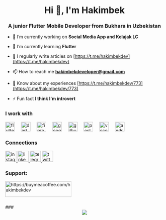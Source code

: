 <h1 align="center">Hi 👋, I'm Hakimbek</h1>
<h3 align="center">A junior Flutter Mobile Developer from Bukhara in Uzbekistan</h3>

- 🔭 I’m currently working on **Social Media App and Kelajak LC**

- 🌱 I’m currently learning **Flutter**

- 📝 I regularly write articles on [https://t.me/hakimbekdev](https://t.me/hakimbekdev)

- 📫 How to reach me **hakimbekdeveloper@gmail.com**

- 📄 Know about my experiences [https://t.me/hakimbekdev/773](https://t.me/hakimbekdev/773)

- ⚡ Fun fact **I think I'm introvert**

<div align="center">
</div>

###
<h3 align="left">I work with</h3>
<div align="left">
  <img src="https://skillicons.dev/icons?i=flutter" height="30" alt="flutter logo"  />
  <img width="12" />
  <img src="https://skillicons.dev/icons?i=dart" height="30" alt="dart logo"  />
  <img width="12" />
  <img src="https://skillicons.dev/icons?i=firebase" height="30" alt="firebase logo"  />
  <img width="12" />
  <img src="https://skillicons.dev/icons?i=gcp" height="30" alt="googlecloud logo"  />
  <img width="12" />
  <img src="https://skillicons.dev/icons?i=github" height="30" alt="github logo"  />
  <img width="12" />
  <img src="https://skillicons.dev/icons?i=postman" height="30" alt="postman logo"  />
  <img width="12" />
  <img src="https://skillicons.dev/icons?i=vscode" height="30" alt="vscode logo"  />
  <img width="12" />
  <img src="https://skillicons.dev/icons?i=androidstudio" height="30" alt="androidstudio logo"  />
</div>

###

<h3 align="left">Connections</h3>
<div align="left">
  <a href="https://www.instagram.com/hakimbekdev" target="_blank">
    <img src="https://img.shields.io/static/v1?message=Instagram&logo=instagram&label=&color=E4405F&logoColor=white&labelColor=&style=for-the-badge" height="35" alt="instagram logo"  />
  </a>
  <a href="https://www.linkedin.com/in/hakimbekdev/" target="_blank">
    <img src="https://img.shields.io/static/v1?message=LinkedIn&logo=linkedin&label=&color=0077B5&logoColor=white&labelColor=&style=for-the-badge" height="35" alt="linkedin logo"  />
  </a>
  <a href="https://t.me/hakimbek_flutter" target="_blank">
    <img src="https://img.shields.io/static/v1?message=Telegram&logo=telegram&label=&color=2CA5E0&logoColor=white&labelColor=&style=for-the-badge" height="35" alt="telegram logo"  />
  </a>
  <a href="https://twitter.com/hakimbekdev" target="_blank">
    <img src="https://img.shields.io/static/v1?message=Twitter&logo=twitter&label=&color=1DA1F2&logoColor=white&labelColor=&style=for-the-badge" height="35" alt="twitter logo"  />
  </a>
</div>

###

<h3 align="left">Support:</h3>
<p><a href="https://www.buymeacoffee.com/hakimbekdev"> <img align="left" src="https://cdn.buymeacoffee.com/buttons/v2/default-yellow.png" height="50" width="210" alt="https://buymeacoffee.com/hakimbekdev" /></a></p><br><br>

###

<br clear="both">
###

<div align="center">
  <img src="https://profile-counter.glitch.me/hakimbekdevv/count.svg?"  />
</div>

###

